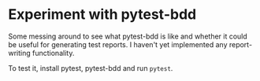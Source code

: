 # Experiment with pytest-bdd

Some messing around to see what pytest-bdd is like and whether it could be
useful for generating test reports. I haven't yet implemented any
report-writing functionality.

To test it, install pytest, pytest-bdd and run `pytest`.

